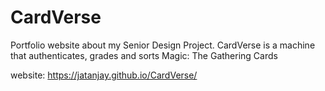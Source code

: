 # CardVerse
Portfolio website about my Senior Design Project.
CardVerse is a machine that authenticates, grades and sorts Magic: The Gathering Cards

website: https://jatanjay.github.io/CardVerse/
